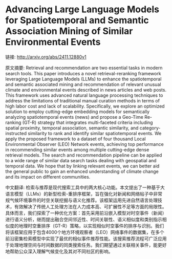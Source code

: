 # Advancing Large Language Models for Spatiotemporal and Semantic Association Mining of Similar Environmental Events

链接: http://arxiv.org/abs/2411.12880v1

原文摘要:
Retrieval and recommendation are two essential tasks in modern search tools.
This paper introduces a novel retrieval-reranking framework leveraging Large
Language Models (LLMs) to enhance the spatiotemporal and semantic associated
mining and recommendation of relevant unusual climate and environmental events
described in news articles and web posts. This framework uses advanced natural
language processing techniques to address the limitations of traditional manual
curation methods in terms of high labor cost and lack of scalability.
Specifically, we explore an optimized solution to employ cutting-edge embedding
models for semantically analyzing spatiotemporal events (news) and propose a
Geo-Time Re-ranking (GT-R) strategy that integrates multi-faceted criteria
including spatial proximity, temporal association, semantic similarity, and
category-instructed similarity to rank and identify similar spatiotemporal
events. We apply the proposed framework to a dataset of four thousand Local
Environmental Observer (LEO) Network events, achieving top performance in
recommending similar events among multiple cutting-edge dense retrieval models.
The search and recommendation pipeline can be applied to a wide range of
similar data search tasks dealing with geospatial and temporal data. We hope
that by linking relevant events, we can better aid the general public to gain
an enhanced understanding of climate change and its impact on different
communities.

中文翻译:
检索与推荐是现代搜索工具中的两大核心功能。本文提出了一种基于大语言模型（LLMs）的新型检索-重排序框架，旨在强化对新闻和网络帖子中非常规气候环境事件的时空关联挖掘与语义化推荐。该框架运用先进自然语言处理技术，有效解决了传统人工处理方法在人力成本高、可扩展性不足等方面的局限性。具体而言，我们探索了一种优化方案：首先采用前沿嵌入模型对时空事件（新闻）进行语义分析，继而提出融合空间邻近性、时间关联性、语义相似度和类别指示相似度的地理时空重排序（GT-R）策略，以实现相似时空事件的排序与识别。我们将该框架应用于包含4000个地方环境观察者（LEO）网络事件的数据集，在多个前沿密集检索模型中实现了最优的相似事件推荐性能。该搜索推荐流程可广泛应用于处理地理空间与时间数据的同类搜索任务。我们期望通过关联相关事件，能更好地帮助公众深入理解气候变化及其对不同社区的影响。
